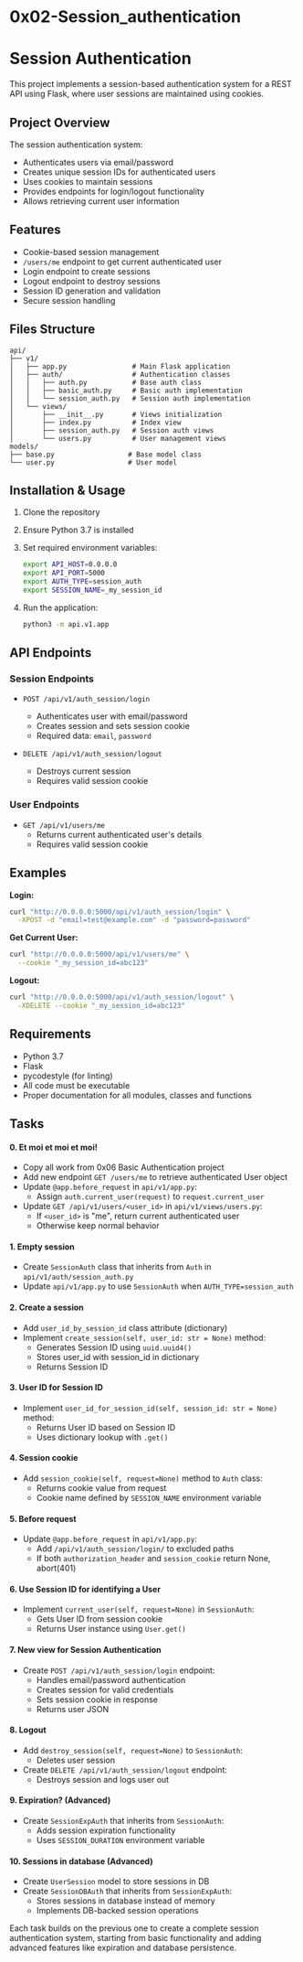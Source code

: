 # 0x02-Session_authentication

# Session Authentication

This project implements a session-based authentication system for a REST API using Flask, where user sessions are maintained using cookies.

## Project Overview

The session authentication system:
- Authenticates users via email/password
- Creates unique session IDs for authenticated users
- Uses cookies to maintain sessions
- Provides endpoints for login/logout functionality
- Allows retrieving current user information

## Features

- Cookie-based session management
- `/users/me` endpoint to get current authenticated user
- Login endpoint to create sessions
- Logout endpoint to destroy sessions
- Session ID generation and validation
- Secure session handling

## Files Structure

```
api/
├── v1/
│   ├── app.py                # Main Flask application
│   ├── auth/                 # Authentication classes
│   │   ├── auth.py           # Base auth class
│   │   ├── basic_auth.py     # Basic auth implementation
│   │   └── session_auth.py   # Session auth implementation
│   └── views/
│       ├── __init__.py       # Views initialization
│       ├── index.py          # Index view
│       ├── session_auth.py   # Session auth views
│       └── users.py          # User management views
models/
├── base.py                  # Base model class
└── user.py                  # User model
```

## Installation & Usage

1. Clone the repository
2. Ensure Python 3.7 is installed
3. Set required environment variables:
   ```bash
   export API_HOST=0.0.0.0
   export API_PORT=5000
   export AUTH_TYPE=session_auth
   export SESSION_NAME=_my_session_id
   ```

4. Run the application:
   ```bash
   python3 -m api.v1.app
   ```

## API Endpoints

### Session Endpoints
- `POST /api/v1/auth_session/login` 
  - Authenticates user with email/password
  - Creates session and sets session cookie
  - Required data: `email`, `password`
  
- `DELETE /api/v1/auth_session/logout`
  - Destroys current session
  - Requires valid session cookie

### User Endpoints
- `GET /api/v1/users/me`
  - Returns current authenticated user's details
  - Requires valid session cookie

## Examples

**Login:**
```bash
curl "http://0.0.0.0:5000/api/v1/auth_session/login" \
  -XPOST -d "email=test@example.com" -d "password=password"
```

**Get Current User:**
```bash
curl "http://0.0.0.0:5000/api/v1/users/me" \
  --cookie "_my_session_id=abc123"
```

**Logout:**
```bash
curl "http://0.0.0.0:5000/api/v1/auth_session/logout" \
  -XDELETE --cookie "_my_session_id=abc123"
```

## Requirements

- Python 3.7
- Flask
- pycodestyle (for linting)
- All code must be executable
- Proper documentation for all modules, classes and functions


## Tasks

#### 0. Et moi et moi et moi!
- Copy all work from 0x06 Basic Authentication project
- Add new endpoint `GET /users/me` to retrieve authenticated User object
- Update `@app.before_request` in `api/v1/app.py`:
  - Assign `auth.current_user(request)` to `request.current_user`
- Update `GET /api/v1/users/<user_id>` in `api/v1/views/users.py`:
  - If `<user_id>` is "me", return current authenticated user
  - Otherwise keep normal behavior

#### 1. Empty session
- Create `SessionAuth` class that inherits from `Auth` in `api/v1/auth/session_auth.py`
- Update `api/v1/app.py` to use `SessionAuth` when `AUTH_TYPE=session_auth`

#### 2. Create a session
- Add `user_id_by_session_id` class attribute (dictionary)
- Implement `create_session(self, user_id: str = None)` method:
  - Generates Session ID using `uuid.uuid4()`
  - Stores user_id with session_id in dictionary
  - Returns Session ID

#### 3. User ID for Session ID
- Implement `user_id_for_session_id(self, session_id: str = None)` method:
  - Returns User ID based on Session ID
  - Uses dictionary lookup with `.get()`

#### 4. Session cookie
- Add `session_cookie(self, request=None)` method to `Auth` class:
  - Returns cookie value from request
  - Cookie name defined by `SESSION_NAME` environment variable

#### 5. Before request
- Update `@app.before_request` in `api/v1/app.py`:
  - Add `/api/v1/auth_session/login/` to excluded paths
  - If both `authorization_header` and `session_cookie` return None, abort(401)

#### 6. Use Session ID for identifying a User
- Implement `current_user(self, request=None)` in `SessionAuth`:
  - Gets User ID from session cookie
  - Returns User instance using `User.get()`

#### 7. New view for Session Authentication
- Create `POST /api/v1/auth_session/login` endpoint:
  - Handles email/password authentication
  - Creates session for valid credentials
  - Sets session cookie in response
  - Returns user JSON

#### 8. Logout
- Add `destroy_session(self, request=None)` to `SessionAuth`:
  - Deletes user session
- Create `DELETE /api/v1/auth_session/logout` endpoint:
  - Destroys session and logs user out

#### 9. Expiration? (Advanced)
- Create `SessionExpAuth` that inherits from `SessionAuth`:
  - Adds session expiration functionality
  - Uses `SESSION_DURATION` environment variable

#### 10. Sessions in database (Advanced)
- Create `UserSession` model to store sessions in DB
- Create `SessionDBAuth` that inherits from `SessionExpAuth`:
  - Stores sessions in database instead of memory
  - Implements DB-backed session operations

Each task builds on the previous one to create a complete session authentication system, starting from basic functionality and adding advanced features like expiration and database persistence.
